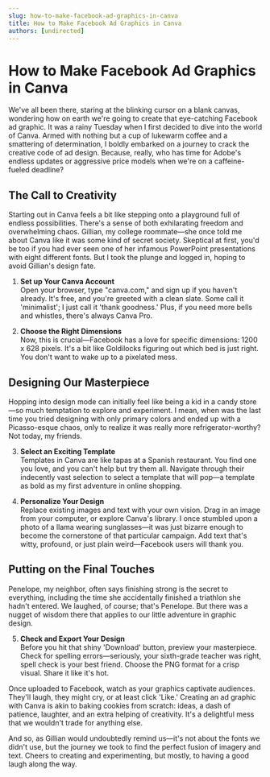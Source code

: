 ```yaml
---
slug: how-to-make-facebook-ad-graphics-in-canva
title: How to Make Facebook Ad Graphics in Canva
authors: [undirected]
---
```


# How to Make Facebook Ad Graphics in Canva

We've all been there, staring at the blinking cursor on a blank canvas, wondering how on earth we're going to create that eye-catching Facebook ad graphic. It was a rainy Tuesday when I first decided to dive into the world of Canva. Armed with nothing but a cup of lukewarm coffee and a smattering of determination, I boldly embarked on a journey to crack the creative code of ad design. Because, really, who has time for Adobe's endless updates or aggressive price models when we're on a caffeine-fueled deadline?

## The Call to Creativity

Starting out in Canva feels a bit like stepping onto a playground full of endless possibilities. There's a sense of both exhilarating freedom and overwhelming chaos. Gillian, my college roommate—she once told me about Canva like it was some kind of secret society. Skeptical at first, you'd be too if you had ever seen one of her infamous PowerPoint presentations with eight different fonts. But I took the plunge and logged in, hoping to avoid Gillian's design fate.

1. **Set up Your Canva Account**  
   Open your browser, type "canva.com," and sign up if you haven't already. It's free, and you're greeted with a clean slate. Some call it 'minimalist'; I just call it 'thank goodness.' Plus, if you need more bells and whistles, there's always Canva Pro.

2. **Choose the Right Dimensions**  
   Now, this is crucial—Facebook has a love for specific dimensions: 1200 x 628 pixels. It's a bit like Goldilocks figuring out which bed is just right. You don't want to wake up to a pixelated mess.

## Designing Our Masterpiece

Hopping into design mode can initially feel like being a kid in a candy store—so much temptation to explore and experiment. I mean, when was the last time you tried designing with only primary colors and ended up with a Picasso-esque chaos, only to realize it was really more refrigerator-worthy? Not today, my friends.

3. **Select an Exciting Template**  
   Templates in Canva are like tapas at a Spanish restaurant. You find one you love, and you can't help but try them all. Navigate through their indecently vast selection to select a template that will pop—a template as bold as my first adventure in online shopping.

4. **Personalize Your Design**  
   Replace existing images and text with your own vision. Drag in an image from your computer, or explore Canva's library. I once stumbled upon a photo of a llama wearing sunglasses—it was just bizarre enough to become the cornerstone of that particular campaign. Add text that's witty, profound, or just plain weird—Facebook users will thank you.

## Putting on the Final Touches

Penelope, my neighbor, often says finishing strong is the secret to everything, including the time she accidentally finished a triathlon she hadn't entered. We laughed, of course; that's Penelope. But there was a nugget of wisdom there that applies to our little adventure in graphic design.

5. **Check and Export Your Design**  
   Before you hit that shiny 'Download' button, preview your masterpiece. Check for spelling errors—seriously, your sixth-grade teacher was right, spell check is your best friend. Choose the PNG format for a crisp visual. Share it like it's hot.

Once uploaded to Facebook, watch as your graphics captivate audiences. They'll laugh, they might cry, or at least click 'Like.' Creating an ad graphic with Canva is akin to baking cookies from scratch: ideas, a dash of patience, laughter, and an extra helping of creativity. It's a delightful mess that we wouldn't trade for anything else.

And so, as Gillian would undoubtedly remind us—it's not about the fonts we didn't use, but the journey we took to find the perfect fusion of imagery and text. Cheers to creating and experimenting, but mostly, to having a good laugh along the way.